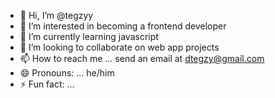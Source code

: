 - 👋 Hi, I’m @tegzyy
- 👀 I’m interested in becoming a frontend developer
- 🌱 I’m currently learning javascript
- 💞️ I’m looking to collaborate on web app projects
- 📫 How to reach me ... send an email at dtegzy@gmail.com
- 😄 Pronouns: ... he/him
- ⚡ Fun fact: ... 

<!---
tegzyy/tegzyy is a ✨ special ✨ repository because its `README.md` (this file) appears on your GitHub profile.
You can click the Preview link to take a look at your changes.
--->
